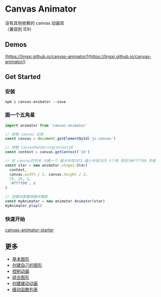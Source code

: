# Canvas Animator

没有其他依赖的 canvas 动画库  
（兼容到 IE9）

## Demos
[https://lingxi.github.io/canvas-animator/](https://lingxi.github.io/canvas-animator/)

## Get Started

### 安装

```
npm i canvas-animator --save
```

### 画一个五角星

```javascript
import animator from 'canvas-animator'

// 获取 canvas 元素
const canvas = document.getElementById('js-canvas')

// 获取 CanvasRenderingContext2D
const context = canvas.getContext('2d')

// 在 canvas的中央 创建一个 最大半径为75 最小半径为25 5个角 颜色为#ff7f00 的星
const star = new animator.shapes.Star(
  context,
  canvas.width / 2, canvas.height / 2,
  75, 25, 5,
  '#ff7f00', 0
)

// 创建动画播放器并播放
const myAnimator = new animator.Animator(star)
myAnimator.play()

```

### 快速开始

[canvas-animator-starter](https://github.com/LingxiTeam/canvas-animator-starter)

## 更多

* [基本图形](docs/base.md)  
* [创建自己的图形](docs/extends-shape.md)  
* [控制动画](docs/animator.md)
* [组合图形](docs/use-container.md)  
* [创建缓动动画](docs/use-ease.md)  
* [缓动函数列表](docs/ease.md)  

